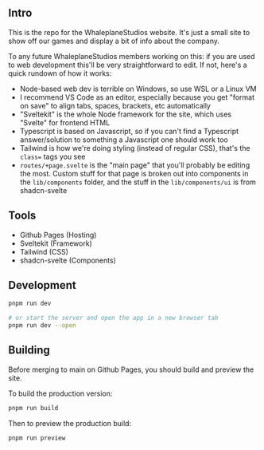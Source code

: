 ## Intro

This is the repo for the WhaleplaneStudios website. It's just a small site to show off our games and display a bit of info about the company.

To any future WhaleplaneStudios members working on this: if you are used to web development this'll be very straightforward to edit. If not, here's a quick rundown of how it works:
- Node-based web dev is terrible on Windows, so use WSL or a Linux VM
- I recommend VS Code as an editor, especially because you get "format on save" to align tabs, spaces, brackets, etc automatically
- "Sveltekit" is the whole Node framework for the site, which uses "Svelte" for frontend HTML
- Typescript is based on Javascript, so if you can't find a Typescript answer/solution to something a Javascript one should work too
- Tailwind is how we're doing styling (instead of regular CSS), that's the `class=` tags you see
- `routes/+page.svelte` is the "main page" that you'll probably be editing the most. Custom stuff for that page is broken out into components in the `lib/components` folder, and the stuff in the `lib/components/ui` is from shadcn-svelte


## Tools

- Github Pages (Hosting)
- Sveltekit (Framework)
- Tailwind (CSS)
- shadcn-svelte (Components)


## Development

```bash
pnpm run dev

# or start the server and open the app in a new browser tab
pnpm run dev --open
```


## Building

Before merging to main on Github Pages, you should build and preview the site.

To build the production version:

```bash
pnpm run build
```

Then to preview the production build:

```bash
pnpm run preview
```